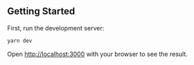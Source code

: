 
## Getting Started

First, run the development server:

```bash
yarn dev
```

Open [http://localhost:3000](http://localhost:3000) with your browser to see the result.
